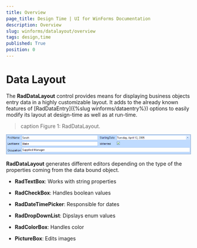 ```yaml
---
title: Overview
page_title: Design Time | UI for WinForms Documentation
description: Overview
slug: winforms/datalayout/overview
tags: design,time
published: True
position: 0
---
```


# Data Layout

The __RadDataLayout__ control provides means for displaying business objects entry data in a highly customizable layout. It adds to the already known features of [RadDataEntry]({%slug winforms/dataentry%}) options to easily modify its layout at design-time as well as at run-time.
        
>caption Figure 1: RadDataLayout.

![raddatalayout-overview 001](images/raddatalayout-overview001.png)

__RadDataLayout__ generates different editors depending on the type of the properties coming from the data bound object.
         
* __RadTextBox__: Works with string properties

* __RadCheckBox__: Handles boolean values

* __RadDateTimePicker__: Responsible for dates

* __RadDropDownList__: Dipslays enum values

* __RadColorBox__: Handles color

* __PictureBox__: Edits images